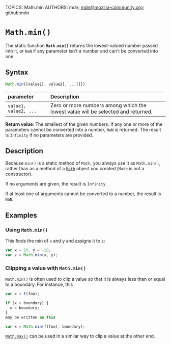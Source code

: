 TOPICS: Math.min
AUTHORS: mdn; mdn@mozilla-community.org; github:mdn

# `Math.min()`

The static function **`Math.min()`** returns the lowest-valued number passed into it, or `NaN` if
any parameter isn't a number and can't be converted into one.

## Syntax

```javascript
Math.min([value1[, value2[, ...]]])
```

| parameter | Description |
| :-- | :-- |
| `value1, value2, ...` | Zero or more numbers among which the lowest value will be selected and returned. |

**Return value**: The smallest of the given numbers. If any one or more of the parameters cannot be
converted into a number, `NaN` is returned. The result is `Infinity` if no parameters are provided.

## Description

Because `min()` is a static method of `Math`, you always use it as `Math.min()`, rather than as a
method of a [`Math`](/en/webfrontend/Math) object you created (`Math` is not a constructor).

If no arguments are given, the result is `Infinity`.

If at least one of arguments cannot be converted to a number, the result is `NaN`.

## Examples

### Using `Math.min()`

This finds the min of `x` and y and assigns it to `z`:

```javascript
var x = 10, y = -20;
var z = Math.min(x, y);
```

### Clipping a value with `Math.min()`

`Math.min()` is often used to clip a value so that it is always less than or equal to a boundary.
For instance, this

```javascript
var x = f(foo);

if (x > boundary) {
  x = boundary;
}
may be written as this

var x = Math.min(f(foo), boundary);
```

[`Math.max()`](/en/webfrontend/Math.max) can be used in a similar way to clip a value at the other end.
